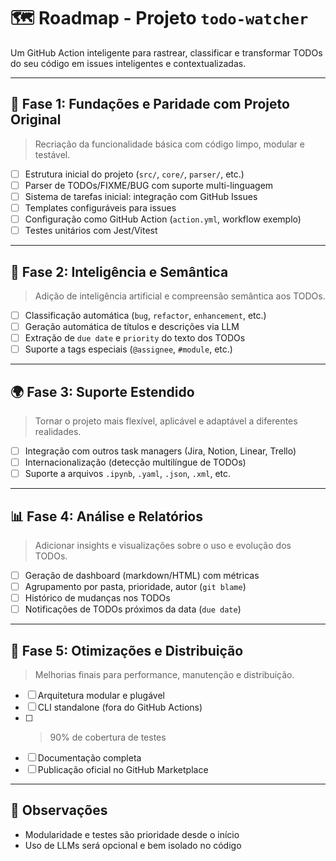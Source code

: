 # 🗺️ Roadmap - Projeto `todo-watcher`

Um GitHub Action inteligente para rastrear, classificar e transformar TODOs do seu código em issues inteligentes e contextualizadas.

---

## 🧱 Fase 1: Fundações e Paridade com Projeto Original

> Recriação da funcionalidade básica com código limpo, modular e testável.

- [ ] Estrutura inicial do projeto (`src/`, `core/`, `parser/`, etc.)
- [ ] Parser de TODOs/FIXME/BUG com suporte multi-linguagem
- [ ] Sistema de tarefas inicial: integração com GitHub Issues
- [ ] Templates configuráveis para issues
- [ ] Configuração como GitHub Action (`action.yml`, workflow exemplo)
- [ ] Testes unitários com Jest/Vitest

---

## 🧠 Fase 2: Inteligência e Semântica

> Adição de inteligência artificial e compreensão semântica aos TODOs.

- [ ] Classificação automática (`bug`, `refactor`, `enhancement`, etc.)
- [ ] Geração automática de títulos e descrições via LLM
- [ ] Extração de `due date` e `priority` do texto dos TODOs
- [ ] Suporte a tags especiais (`@assignee`, `#module`, etc.)

---

## 🌍 Fase 3: Suporte Estendido

> Tornar o projeto mais flexível, aplicável e adaptável a diferentes realidades.

- [ ] Integração com outros task managers (Jira, Notion, Linear, Trello)
- [ ] Internacionalização (detecção multilíngue de TODOs)
- [ ] Suporte a arquivos `.ipynb`, `.yaml`, `.json`, `.xml`, etc.

---

## 📊 Fase 4: Análise e Relatórios

> Adicionar insights e visualizações sobre o uso e evolução dos TODOs.

- [ ] Geração de dashboard (markdown/HTML) com métricas
- [ ] Agrupamento por pasta, prioridade, autor (`git blame`)
- [ ] Histórico de mudanças nos TODOs
- [ ] Notificações de TODOs próximos da data (`due date`)

---

## 🔁 Fase 5: Otimizações e Distribuição

> Melhorias finais para performance, manutenção e distribuição.

- [ ] Arquitetura modular e plugável
- [ ] CLI standalone (fora do GitHub Actions)
- [ ] >90% de cobertura de testes
- [ ] Documentação completa
- [ ] Publicação oficial no GitHub Marketplace

---

## 📌 Observações

- Modularidade e testes são prioridade desde o início
- Uso de LLMs será opcional e bem isolado no código
